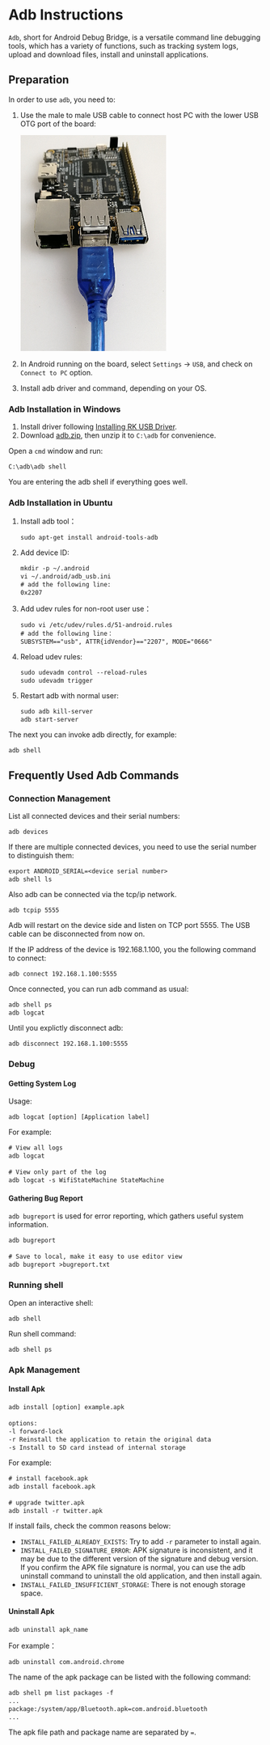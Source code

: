 # Adb Instructions

`Adb`, short for Android Debug Bridge, is a versatile command line debugging tools, which has a variety of functions, such as tracking system logs, upload and download files, install and uninstall applications.

## Preparation

In order to use `adb`, you need to:

1. Use the male to male USB cable to connect host PC with the lower USB OTG port of the board:

   ![](img/hw_board_usbconn.png)

2. In Android running on the board, select `Settings` -> `USB`, and check on `Connect to PC` option.
3. Install adb driver and command, depending on your OS.

### Adb Installation in Windows

1. Install driver following [Installing RK USB Driver](flash_emmc_windows.html#installing%20rk%20usb%20driver).
2. Download [adb.zip](http://adbshell.com/upload/adb.zip), then unzip it to `C:\adb` for convenience.

Open a `cmd` window and run:

    C:\adb\adb shell

You are entering the adb shell if everything goes well.

### Adb Installation in Ubuntu

1. Install adb tool：

    ``` shell
    sudo apt-get install android-tools-adb
    ```

2. Add device ID:

    ``` shell
    mkdir -p ~/.android
    vi ~/.android/adb_usb.ini
    # add the following line:
    0x2207
    ```

3. Add udev rules for non-root user use：

    ``` shell
    sudo vi /etc/udev/rules.d/51-android.rules
    # add the following line：
    SUBSYSTEM=="usb", ATTR{idVendor}=="2207", MODE="0666"
    ```

4. Reload udev rules:

    ``` shell
    sudo udevadm control --reload-rules
    sudo udevadm trigger
    ```
5. Restart adb with normal user:

    ``` shell
    sudo adb kill-server
    adb start-server
    ```

The next you can invoke adb directly, for example:

``` shell
adb shell
```

## Frequently Used Adb Commands

### Connection Management

List all connected devices and their serial numbers:

``` shell
adb devices
```

If there are multiple connected devices, you need to use the serial number to distinguish them:

``` shell
export ANDROID_SERIAL=<device serial number>
adb shell ls
```

Also adb can be connected via the tcp/ip network.

``` shell
adb tcpip 5555
```

Adb will restart on the device side and listen on TCP port 5555.
The USB cable can be disconnected from now on.

If the IP address of the device is 192.168.1.100, you the following command to connect:

``` shell
adb connect 192.168.1.100:5555
```

Once connected, you can run adb command as usual:

``` shell
adb shell ps
adb logcat
```

Until you explictly disconnect adb:

``` shell
adb disconnect 192.168.1.100:5555
```

### Debug

#### Getting System Log

Usage:

``` shell
adb logcat [option] [Application label]
```

For example:

``` shell
# View all logs
adb logcat

# View only part of the log
adb logcat -s WifiStateMachine StateMachine
```

#### Gathering Bug Report

`adb bugreport` is used for error reporting, which gathers useful system information.

``` shell
adb bugreport

# Save to local, make it easy to use editor view
adb bugreport >bugreport.txt
```

### Running shell

Open an interactive shell:

``` shell
adb shell
```

Run shell command:

``` shell
adb shell ps
```

### Apk Management

#### Install Apk

```text
adb install [option] example.apk

options:
-l forward-lock
-r Reinstall the application to retain the original data
-s Install to SD card instead of internal storage
```

For example:

``` shell
# install facebook.apk
adb install facebook.apk

# upgrade twitter.apk
adb install -r twitter.apk
```

If install fails, check the common reasons below:

- `INSTALL_FAILED_ALREADY_EXISTS`: Try to add `-r` parameter to install again.
- `INSTALL_FAILED_SIGNATURE_ERROR`: APK signature is inconsistent, and it  may be due to the different version of the signature and debug version.  If you confirm the APK file signature is normal, you can use the adb uninstall command to uninstall the old application, and then install again.
- `INSTALL_FAILED_INSUFFICIENT_STORAGE`: There is not enough storage space.

#### Uninstall Apk

``` shell
adb uninstall apk_name
```

For example：

``` shell
adb uninstall com.android.chrome
```

The name of the apk package can be listed with the following command:

``` shell
adb shell pm list packages -f
...
package:/system/app/Bluetooth.apk=com.android.bluetooth
...
```

The apk file path and package name are separated by `=`.
